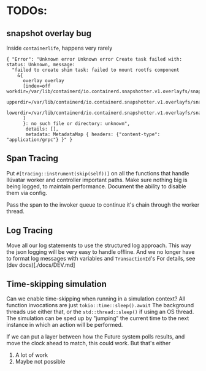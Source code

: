 # TODOs:

## snapshot overlay bug

Inside `containerlife`, happens very rarely

```
{ "Error": "Unknown error Unknown error Create task failed with: status: Unknown, message: 
  "failed to create shim task: failed to mount rootfs component 
    &{
      overlay overlay 
      [index=off workdir=/var/lib/containerd/io.containerd.snapshotter.v1.overlayfs/snapshots/1149/work 
      upperdir=/var/lib/containerd/io.containerd.snapshotter.v1.overlayfs/snapshots/1149/fs 
      lowerdir=/var/lib/containerd/io.containerd.snapshotter.v1.overlayfs/snapshots/78/fs:/var/lib/containerd/io.containerd.snapshotter.v1.overlayfs/snapshots/77/fs:/var/lib/containerd/io.containerd.snapshotter.v1.overlayfs/snapshots/76/fs:/var/lib/containerd/io.containerd.snapshotter.v1.overlayfs/snapshots/7/fs:/var/lib/containerd/io.containerd.snapshotter.v1.overlayfs/snapshots/6/fs:/var/lib/containerd/io.containerd.snapshotter.v1.overlayfs/snapshots/5/fs:/var/lib/containerd/io.containerd.snapshotter.v1.overlayfs/snapshots/4/fs:/var/lib/containerd/io.containerd.snapshotter.v1.overlayfs/snapshots/3/fs:/var/lib/containerd/io.containerd.snapshotter.v1.overlayfs/snapshots/2/fs:/var/lib/containerd/io.containerd.snapshotter.v1.overlayfs/snapshots/1/fs
      ]
      }: no such file or directory: unknown",
       details: [], 
       metadata: MetadataMap { headers: {"content-type": "application/grpc"} }" }
```

## Span Tracing 

Put `#[tracing::instrument(skip(self))]` on all the functions that handle Ilúvatar worker and controller important paths.
Make sure nothing big is being logged, to maintain performance.
Document the ability to disable them via config.

Pass the span to the invoker queue to continue it's chain through the worker thread.

## Log Tracing

Move all our log statements to use the structured log approach.
This way the json logging will be very easy to handle offline.
And we no longer have to format log messages with variables and `TransactionId`'s
For details, see (dev docs)[./docs/DEV.md]

## Time-skipping simulation

Can we enable time-skipping when running in a simulation context?
All function invocations are just `tokio::time::sleep().await`
The background threads use either that, or the `std::thread::sleep()` if using an OS thread.
The simulation can be sped up by "jumping" the current time to the next instance in which an action will be performed.

If we can put a layer between how the Future system polls results, and move the clock ahead to match, this could work.
But that's either 
1. A lot of work
1. Maybe not possible

